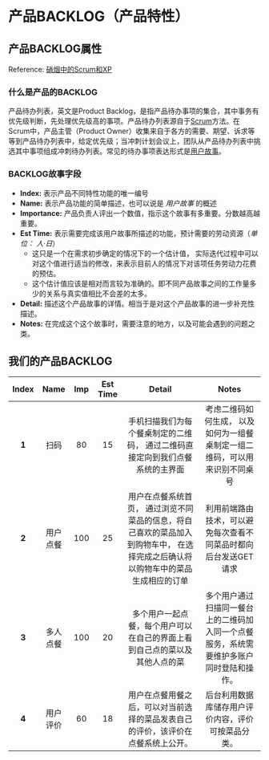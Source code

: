 # 产品BACKLOG（产品特性）



## 产品BACKLOG属性

Reference: [硝烟中的Scrum和XP](http://www.infoq.com/cn/minibooks/scrum-xp-from-the-trenches)



### 什么是产品的BACKLOG

产品待办列表，英文是Product Backlog，是指产品待办事项的集合，其中事务有优先级判断，先处理优先级高的事项。产品待办列表源自于[Scrum](https://baike.baidu.com/item/Scrum/1698901)方法。在Scrum中，产品主管（Product Owner）收集来自于各方的需要、期望、诉求等等到产品待办列表中，给定优先级；当冲刺计划会议上，团队从产品待办列表中挑选其中事项组成冲刺待办列表。常见的待办事项表达形式是[用户故事](https://baike.baidu.com/item/%E7%94%A8%E6%88%B7%E6%95%85%E4%BA%8B)。



### BACKLOG故事字段

- **Index:** 表示产品不同特性功能的唯一编号 
- **Name:** 表示产品功能的简单描述，也可以说是 *用户故事* 的概述
- **Importance:** 产品负责人评出一个数值，指示这个故事有多重要。分数越高越重要。
- **Est Time:** 表示需要完成该用户故事所描述的功能，预计需要的劳动资源（*单位： 人·日*）
  - 这只是一个在需求初步确定的情况下的一个估计值， 实际迭代过程中可以对这个值进行适当的修改，来表示目前人的情况下对该项任务劳动力花费的预估。
  - 这个估计值应该是相对而言较为准确的。即不同产品故事之间的工作量多少的关系与真实值相比不会差的太多。
- **Detail:** 描述这个产品故事的详情。相当于是对这个产品故事的进一步补充性描述。
- **Notes:** 在完成这个这个故事时，需要注意的地方，以及可能会遇到的问题之类。

## 我们的产品BACKLOG

| Index |   Name   | Imp  | Est Time |                            Detail                            |                            Notes                             |
| :---: | :------: | :--: | :------: | :----------------------------------------------------------: | :----------------------------------------------------------: |
| **1** |   扫码   |  80  |    15    | 手机扫描我们为每个餐桌制定的二维码， 通过二维码直接定向到我们点餐系统的主界面 | 考虑二维码如何生成， 以及如何为一组餐桌制定一组二维码，可以用来识别不同桌号 |
| **2** | 用户点餐 | 100  |    25    | 用户在点餐系统首页， 通过浏览不同菜品的信息，将自己喜欢的菜品加入到购物车中， 在选择完成之后确认将以购物车中的菜品生成相应的订单 | 利用前端路由技术，可以避免每次查看不同菜品时都向后台发送GET请求 |
| **3** | 多人点餐 | 100  |    20    | 多个用户一起点餐，每个用户可以在自己的界面上看到自己点的菜以及其他人点的菜 | 多个用户通过扫描同一餐台上的二维码加入同一个点餐服务，系统需要维护多账户同时登陆和操作。 |
| **4** | 用户评价 |  60  |    18    | 用户在点餐用餐之后，可以对当前选择的菜品发表自己的评价，该评价在点餐系统上公开。 |      后台利用数据库储存用户评价内容，评价可按菜品分类。 |